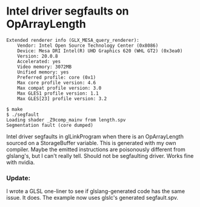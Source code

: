 # Intel driver segfaults on OpArrayLength

```
Extended renderer info (GLX_MESA_query_renderer):
    Vendor: Intel Open Source Technology Center (0x8086)
    Device: Mesa DRI Intel(R) UHD Graphics 620 (WHL GT2) (0x3ea0)
    Version: 20.0.8
    Accelerated: yes
    Video memory: 3072MB
    Unified memory: yes
    Preferred profile: core (0x1)
    Max core profile version: 4.6
    Max compat profile version: 3.0
    Max GLES1 profile version: 1.1
    Max GLES[23] profile version: 3.2
```
```
$ make
$ ./segfault
Loading shader _Z9comp_mainv from length.spv
Segmentation fault (core dumped)
```

Intel driver segfaults in glLinkProgram when there is an OpArrayLength sourced on a StorageBuffer variable. This is generated with my own compiler. Maybe the emitted instructions are poisonously different from glslang's, but I can't really tell. Should not be segfaulting driver. Works fine with nvidia.


### Update:

I wrote a GLSL one-liner to see if glslang-generated code has the same issue. It does. The example now uses glslc's generated segfault.spv.